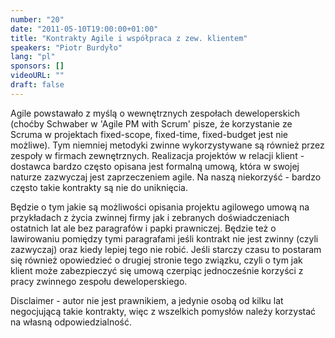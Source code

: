 ```yaml
---
number: "20"
date: "2011-05-10T19:00:00+01:00"
title: "Kontrakty Agile i współpraca z zew. klientem"
speakers: "Piotr Burdyło"
lang: "pl"
sponsors: []
videoURL: ""
draft: false
---
```


Agile powstawało z myślą o wewnętrznych zespołach deweloperskich (choćby Schwaber w 'Agile PM with Scrum' pisze, że korzystanie ze Scruma w projektach fixed-scope, fixed-time, fixed-budget jest nie możliwe). Tym niemniej metodyki zwinne wykorzystywane są również przez zespoły w firmach zewnętrznych. Realizacja projektów w relacji klient - dostawca bardzo często opisana jest formalną umową, która w swojej naturze zazwyczaj jest zaprzeczeniem agile. Na naszą niekorzyść - bardzo często takie kontrakty są nie do uniknięcia.

Będzie o tym jakie są możliwości opisania projektu agilowego umową na przykładach z życia zwinnej firmy jak i zebranych
doświadczeniach ostatnich lat ale bez paragrafów i papki prawniczej. Będzie też o lawirowaniu pomiędzy tymi paragrafami
jeśli kontrakt nie jest zwinny (czyli zazwyczaj) oraz kiedy lepiej tego nie robić. Jeśli starczy czasu to postaram się również opowiedzieć o drugiej stronie tego związku, czyli o tym jak klient może zabezpieczyć się umową czerpiąc jednocześnie korzyści z pracy zwinnego zespołu deweloperskiego.

Disclaimer - autor nie jest prawnikiem, a jedynie osobą od kilku lat negocjującą takie kontrakty, więc z wszelkich pomysłów należy korzystać na własną odpowiedzialność.
